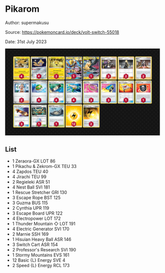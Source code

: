 # Pikarom

Author: supermakusu

Source: <https://pokemoncard.io/deck/volt-switch-55018>

Date: 31st July 2023

![decklist](../../images/PAL/Pikarom/3-%20Pikarom.png)

## List

* 1 Zeraora-GX LOT 86
* 1 Pikachu & Zekrom-GX TEU 33
* 4 Zapdos TEU 40
* 4 Jirachi TEU 99
* 2 Regieleki ASR 51
* 4 Nest Ball SVI 181
* 1 Rescue Stretcher GRI 130
* 3 Escape Rope BST 125
* 3 Guzma BUS 115
* 2 Cynthia UPR 119
* 3 Escape Board UPR 122
* 4 Electropower LOT 172
* 1 Thunder Mountain ◇ LOT 191
* 4 Electric Generator SVI 170
* 2 Marnie SSH 169
* 1 Hisuian Heavy Ball ASR 146
* 3 Switch Cart ASR 154
* 2 Professor's Research SVI 190
* 1 Stormy Mountains EVS 161
* 12 Basic {L} Energy SVE 4
* 2 Speed {L} Energy RCL 173
